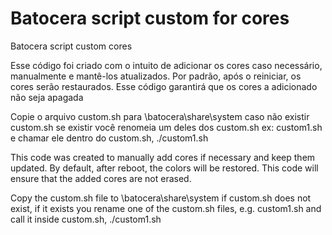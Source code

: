 # Batocera script custom for cores
Batocera script custom cores

Esse código foi criado com o intuito de adicionar os cores caso necessário, manualmente e mantê-los atualizados.
Por padrão, após o reiniciar, os cores serão restaurados. Esse código garantirá que os cores a adicionado não seja apagada 

Copie o arquivo custom.sh para \\batocera\share\system caso não existir custom.sh se existir você renomeia um deles dos custom.sh ex: custom1.sh e chamar ele dentro do custom.sh, ./custom1.sh 

This code was created to manually add cores if necessary and keep them updated.
By default, after reboot, the colors will be restored. This code will ensure that the added cores are not erased.

Copy the custom.sh file to \\batocera\share\system if custom.sh does not exist, if it exists you rename one of the custom.sh files, e.g. custom1.sh and call it inside custom.sh, ./custom1.sh
